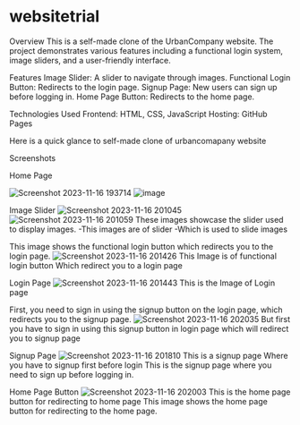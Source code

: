# websitetrial

Overview
This is a self-made clone of the UrbanCompany website. The project demonstrates various features including a functional login system, image sliders, and a user-friendly interface.

Features
Image Slider: A slider to navigate through images.
Functional Login Button: Redirects to the login page.
Signup Page: New users can sign up before logging in.
Home Page Button: Redirects to the home page.


Technologies Used
Frontend: HTML, CSS, JavaScript
Hosting: GitHub Pages

Here is a quick glance to self-made clone of urbancomapany website


Screenshots

Home Page

![Screenshot 2023-11-16 193714](https://github.com/royeshmalvankar/websitetrial/assets/133229101/a4733f36-8d84-4101-be60-daa3887bed12)
![image](https://github.com/royeshmalvankar/websitetrial/assets/133229101/4d10bc88-f82e-4031-9418-35a685bc8243)




Image Slider
![Screenshot 2023-11-16 201045](https://github.com/royeshmalvankar/websitetrial/assets/133229101/5b93ce06-bd0c-4dc7-9d8d-70311eeeda10)
![Screenshot 2023-11-16 201059](https://github.com/royeshmalvankar/websitetrial/assets/133229101/8c95c134-a86f-4168-a392-f2c7e83a89e0)
These images showcase the slider used to display images.
-This images are of slider
-Which is used to slide images



This image shows the functional login button which redirects you to the login page.
![Screenshot 2023-11-16 201426](https://github.com/royeshmalvankar/websitetrial/assets/133229101/da2707d4-4062-4619-8b65-12c2c1bc2e38)
This Image is of functional login button
Which redirect you to a login page

Login Page
![Screenshot 2023-11-16 201443](https://github.com/royeshmalvankar/websitetrial/assets/133229101/d266a7f4-4238-4264-b9a8-fec4a023fa53)
This is the Image of Login page


First, you need to sign in using the signup button on the login page, which redirects you to the signup page.
![Screenshot 2023-11-16 202035](https://github.com/royeshmalvankar/websitetrial/assets/133229101/29f4f8c6-ff4e-43bb-87cf-2b1947cec39b)
But first you have to sign in using this signup button in login page which will redirect you to signup page

Signup Page
![Screenshot 2023-11-16 201810](https://github.com/royeshmalvankar/websitetrial/assets/133229101/f16d2b14-83f7-4217-ae8d-a431fecc590d)
This is a signup page
Where you have to signup first before login
This is the signup page where you need to sign up before logging in.


Home Page Button
![Screenshot 2023-11-16 202003](https://github.com/royeshmalvankar/websitetrial/assets/133229101/1015cf89-e95f-43c7-9023-5d9a0e60f4ad)
This is the home page button for redirecting to home page
This image shows the home page button for redirecting to the home page.

























